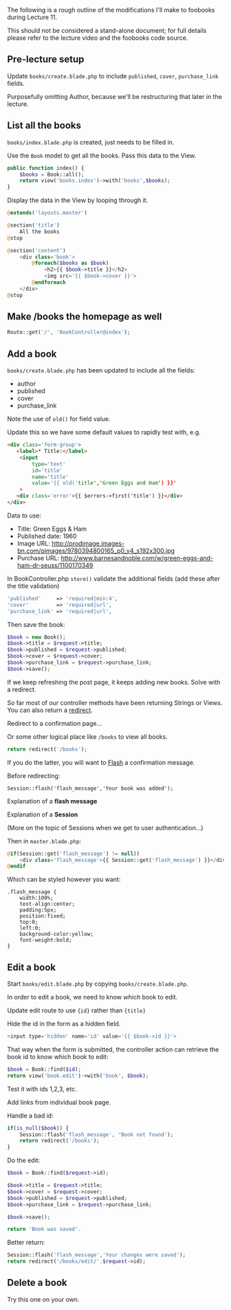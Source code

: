 The following is a rough outline of the modifications I'll make to foobooks during Lecture 11.

This should not be considered a stand-alone document; for full details please refer to the lecture video and the foobooks code source.




## Pre-lecture setup
Update `books/create.blade.php` to include `published`, `cover`, `purchase_link` fields.

Purposefully omitting Author, because we'll be restructuring that later in the lecture.


## List all the books
`books/index.blade.php` is created, just needs to be filled in.

Use the `Book` model to get all the books.
Pass this data to the View.

```php
public function index() {
    $books = Book::all();
    return view('books.index')->with('books',$books);
}
```

Display the data in the View by looping through it.
```php
@extends('layouts.master')

@section('title')
    All the books
@stop

@section('content')
    <div class='book'>
        @foreach($books as $book)
            <h2>{{ $book->title }}</h2>
            <img src='{{ $book->cover }}'>
        @endforeach
    </div>
@stop
```




## Make /books the homepage as well
```php
Route::get('/', 'BookController@index');
```




## Add a book
`books/create.blade.php` has been updated to include all the fields:

+ author
+ published
+ cover
+ purchase_link

Note the use of `old()` for field value.

Update this so we have some default values to rapidly test with, e.g.

```html
<div class='form-group'>
   <label>* Title:</label>
    <input
        type='text'
        id='title'
        name='title'
        value='{{ old('title','Green Eggs and Ham') }}'
    >
   <div class='error'>{{ $errors->first('title') }}</div>
</div>
```

Data to use:
+ Title: Green Eggs & Ham
+ Published date: 1960
+ Image URL: http://prodimage.images-bn.com/pimages/9780394800165_p0_v4_s192x300.jpg
+ Purchase URL: http://www.barnesandnoble.com/w/green-eggs-and-ham-dr-seuss/1100170349

In BookController.php `store()` validate the additional fields (add these after the title validation)

```php
'published'     => 'required|min:4',
'cover'         => 'required|url',
'purchase_link' => 'required|url',
```

Then save the book:
```php
$book = new Book();
$book->title = $request->title;
$book->published = $request->published;
$book->cover = $request->cover;
$book->purchase_link = $request->purchase_link;
$book->save();
```

If we keep refreshing the post page, it keeps adding new books. Solve with a redirect.

So far most of our controller methods have been returning Strings or Views.
You can also return a [redirect](http://laravel.com/docs/responses#redirects).

Redirect to a confirmation page...

Or some other logical place like `/books` to view all books.

```php
return redirect('/books');
```

If you do the latter, you will want to [Flash](http://laravel.com/docs/session#flash-data) a confirmation message.

Before redirecting:
```
Session::flash('flash_message','Your book was added');
```

Explanation of a __flash message__

Explanation of a __Session__

(More on the topic of Sessions when we get to user authentication...)

Then in `master.blade.php`:

```php
@if(Session::get('flash_message') != null))
    <div class='flash_message'>{{ Session::get('flash_message') }}</div>
@endif
```

Which can be styled however you want:

```
.flash_message {
    width:100%;
    text-align:center;
    padding:5px;
    position:fixed;
    top:0;
    left:0;
    background-color:yellow;
    font-weight:bold;
}
```




## Edit a book

Start `books/edit.blade.php` by copying `books/create.blade.php`.

In order to edit a book, we need to know *which* book to edit.

Update edit route to use `{id}` rather than `{title}`

Hide the id in the form as a hidden field.

```php
<input type='hidden' name='id' value='{{ $book->id }}'>
```

That way when the form is submitted, the controller action can retrieve the book id to know which book to edit:

```php
$book = Book::find($id);
return view('book.edit')->with('book', $book);
```

Test it with ids 1,2,3, etc.

Add links from individual book page.

Handle a bad id:
```php
if(is_null($book)) {
    Session::flash('flash_message', 'Book not found');
    return redirect('/books');
}
```

Do the edit:
```php
$book = Book::find($request->id);

$book->title = $request->title;
$book->cover = $request->cover;
$book->published = $request->published;
$book->purchase_link = $request->purchase_link;

$book->save();

return 'Book was saved'.
```


Better return:
```php
Session::flash('flash_message','Your changes were saved');
return redirect('/books/edit/'.$request->id);
```


## Delete a book
Try this one on your own.
